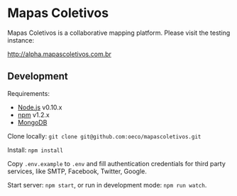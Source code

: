 # Mapas Coletivos
 
Mapas Coletivos is a collaborative mapping platform. Please visit the testing instance: 

http://alpha.mapascoletivos.com.br 
 

## Development

Requirements:

* [Node.js](http://nodejs.org/) v0.10.x 
* [npm](http://www.mongodb.org/) v1.2.x 
* [MongoDB](http://www.mongodb.org/)

Clone locally: `git clone git@github.com:oeco/mapascoletivos.git`

Install: `npm install`

Copy `.env.example` to `.env` and fill authentication credentials for third party services, like SMTP, Facebook, Twitter, Google. 

Start server: `npm start`, or run in development mode: `npm run watch`.
